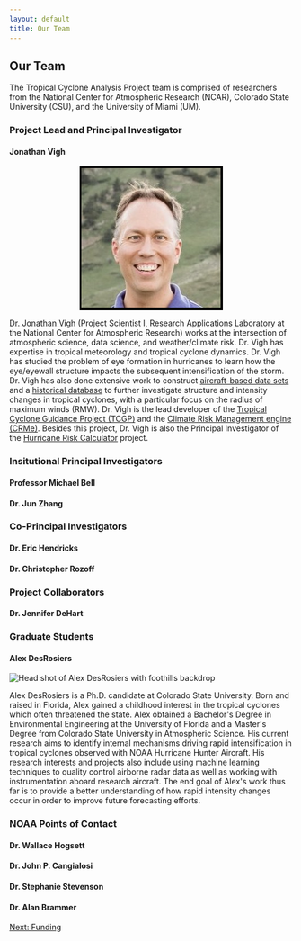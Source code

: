 ```yaml
---
layout: default
title: Our Team
---
```


## Our Team

The Tropical Cyclone Analysis Project team is comprised of researchers from the National Center for Atmospheric Research (NCAR), Colorado State University (CSU), and the University of Miami (UM).  

### Project Lead and Principal Investigator

#### Jonathan Vigh

<img src="../../images/people/Jonathan_Vigh_head_shot_foothills_2019.PNG" alt="Head shot of Dr. Jonathan Vigh with backdrop of the Flatirons" style="display: block; margin: auto; max-height: 300px;">

[Dr. Jonathan Vigh](https://staff.ral.ucar.edu/jvigh/) (Project Scientist I, Research Applications Laboratory at the National Center for Atmospheric Research) works at the intersection of atmospheric science, data science, and weather/climate risk. Dr. Vigh has expertise in tropical meteorology and tropical cyclone dynamics. Dr. Vigh has studied the problem of eye formation in hurricanes to learn how the eye/eyewall structure impacts the subsequent intensification of the storm. Dr. Vigh has also done extensive work to construct [aircraft-based data sets](https://verif.rap.ucar.edu/tcdata/flight/) and a [historical database](https://verif.rap.ucar.edu/tcdata/historical/) to further investigate structure and intensity changes in tropical cyclones, with a particular focus on the radius of maximum winds (RMW). Dr. Vigh is the lead developer of the [Tropical Cyclone Guidance Project (TCGP)](http://hurricanes.ral.ucar.edu/) and the [Climate Risk Management engine (CRMe)](https://verif.rap.ucar.edu/jntweb/crme/). Besides this project, Dr. Vigh is also the Principal Investigator of the [Hurricane Risk Calculator](https://wxrisk.ucar.edu) project. 

### Insitutional Principal Investigators

#### Professor Michael Bell


#### Dr. Jun Zhang


### Co-Principal Investigators

#### Dr. Eric Hendricks


#### Dr. Christopher Rozoff


### Project Collaborators

#### Dr. Jennifer DeHart


### Graduate Students

#### Alex DesRosiers

<img src="../../images/people/DesRosiers_Headshot.jpg" alt="Head shot of Alex DesRosiers with foothills backdrop" style="display: block; margin: auto; max-height: 300px;">

Alex DesRosiers is a Ph.D. candidate at Colorado State University. Born and raised in Florida, Alex gained a childhood interest in the tropical cyclones which often threatened the state. Alex obtained a Bachelor's Degree in Environmental Engineering at the University of Florida and a Master's Degree from Colorado State University in Atmospheric Science. His current research aims to identify internal mechanisms driving rapid intensification in tropical cyclones observed with NOAA Hurricane Hunter Aircraft. His research interests and projects also include using machine learning techniques to quality control airborne radar data as well as working with instrumentation aboard research aircraft. The end goal of Alex's work thus far is to provide a better understanding of how rapid intensity changes occur in order to improve future forecasting efforts.


### NOAA Points of Contact 

#### Dr. Wallace Hogsett

#### Dr. John P. Cangialosi

#### Dr. Stephanie Stevenson

#### Dr. Alan Brammer


[Next: Funding](funding.html)

